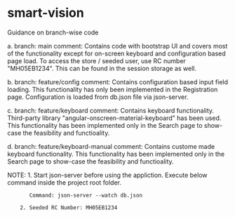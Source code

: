 # smart-vision

Guidance on branch-wise code

  a. branch: main
     comment: Contains code with bootstrap UI and covers most of the functionality except for on-screen keyboard and configuration based page load.
              To access the store / seeded user, use RC number "MH05EB1234". This can be found in the session storage as well.
              
  b. branch: feature/config
     comment:  Contains configuration based input field loading. This functionality has only been implemented in the Registration page. 
               Configuration is loaded from db.json file via json-server.
               
  c. branch: feature/keyboard
     comment: Contains keyboard functionality. Third-party library "angular-onscreen-material-keyboard" has been used. This functionality has been
              implemented only in the Search page to show-case the feasibility and functioality.
              
  d. branch: feature/keyboard-manual
     comment: Contains custome made keyboard functionality. This functionality has been implemented only in the Search page to show-case the feasibility
              and functioality.            
  
  NOTE: 1. Start json-server before using the appliction. Execute below command inside the project root folder.
  
           Command: json-server --watch db.json
  
        2. Seeded RC Number: MH05EB1234

